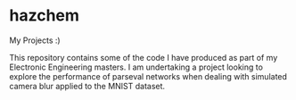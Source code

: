 # hazchem
My Projects :)

This repository contains some of the code I have produced as part of my Electronic Engineering masters.
I am undertaking a project looking to explore the performance of parseval networks when dealing with simulated camera blur applied to the MNIST dataset.
